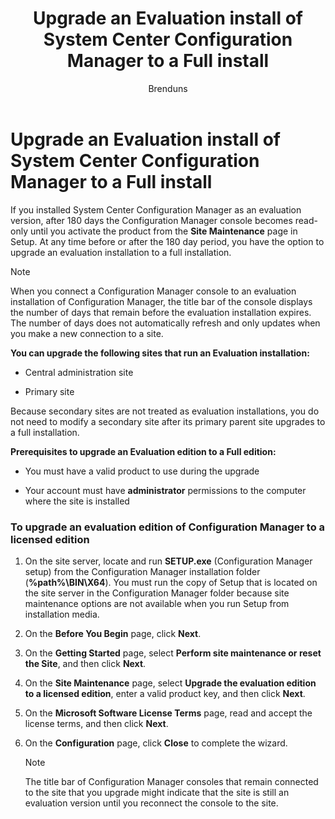 ﻿---
title: "Upgrade an Evaluation install of System Center Configuration Manager to a Full install"
ms.custom: na
ms.date: 07/22/2016
ms.prod: configuration-manager
ms.reviewer: na
ms.suite: na
ms.technology:
  - configmgr-other
ms.tgt_pltfrm: na
ms.topic: article
ms.assetid: 9a32f5a3-9917-434f-9811-106170f404be
caps.latest.revision: 3
author: Brenduns
---
# Upgrade an Evaluation install of System Center Configuration Manager to a Full install


 If you installed System Center Configuration Manager as an evaluation version, after 180 days the Configuration Manager console becomes read-only until you activate the product from the **Site Maintenance** page in Setup. At any time before or after the 180 day period, you have the option to upgrade an evaluation installation to a full installation.  

> [!NOTE]  
>  When you connect a Configuration Manager console to an evaluation installation of Configuration Manager, the title bar of the console displays the number of days that remain before the evaluation installation expires. The number of days does not automatically refresh and only updates when you make a new connection to a site.  

 **You can upgrade the following sites that run an Evaluation installation:**  

-   Central administration site  

-   Primary site  

Because secondary sites are not treated as evaluation installations, you do not need to modify a secondary site after its primary parent site upgrades to a full installation.  

**Prerequisites to upgrade an Evaluation edition to a Full edition:**  

-   You must have a valid product to use during the upgrade  

-   Your account must have **administrator** permissions to the computer where the site is installed  

### To upgrade an evaluation edition of Configuration Manager to a licensed edition  

1.  On the site server, locate and run  **SETUP.exe** (Configuration Manager setup)  from the Configuration Manager installation folder (**%path%\BIN\X64**).  You must run the copy of Setup that is located on the site server in the Configuration Manager folder because site maintenance options are not available when you run Setup from installation media.  

2.  On the **Before You Begin** page, click **Next**.  

3.  On the **Getting Started** page, select **Perform site maintenance or reset the Site**, and then click **Next**.  

4.  On the **Site Maintenance** page, select **Upgrade the evaluation edition to a licensed edition**, enter a valid product key, and then click **Next**.  

5.  On the **Microsoft Software License Terms** page, read and accept the license terms, and then click **Next**.  

6.  On the **Configuration** page, click **Close** to complete the wizard.  

    > [!NOTE]  
    >  The title bar of Configuration Manager consoles that remain  connected to the site that you  upgrade might indicate that the site is still an evaluation version until you reconnect the console to the site.  

